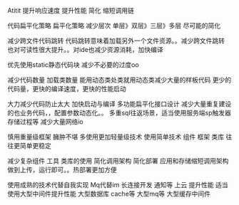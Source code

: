 Atitit 提升响应速度 提升性能 简化 缩短调用链


代码扁平化策略
扁平化策略  减少层次  单层》双层》三层》多层  尽可能的简化

减少跨文件代码跳转 
代码跳转意味着加载另外一个文件资源。。减少跨文件跳转
也对可读性很大提升。。对ide也减少资源消耗，加快编译

优先使用static静态代码块
减少不必要的过度oo

减少代码数量  加载类数量
能用动态类处类就用动态类减少大量的样板代码
更少的代码量，更快的编译速度，更快的性能启动

大力减少代码防止太大 加快启动与编译
多功能扁平化接口设计
减少大量重复建设的也业务代码，，配置参数动态化。。
多重sql往返场景，适当使用服务端sp触发器 存储过程等
减少大量网络io


慎用重量级框架 臃肿不堪
多使用更加轻量级技术
使用简单技术 组件 框架 类库
往往更简单更稳定



减少复杂组件 工具  类库的使用
简化调用架构 简化部署
应用和存储缩短调用架构
 做到上传，运行即可。。热部署更加方便

使用成熟的技术代替自我实现
Mq代替im 长连接开发 通知等
上云 提升性能
适当使用大型中间件提升性能 大型数据库 cache等
大型mq等 大型缓存中间件
